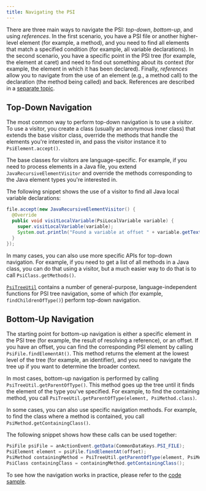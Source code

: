 ```yaml
---
title: Navigating the PSI
---
```

<!-- Copyright 2000-2020 JetBrains s.r.o. and other contributors. Use of this source code is governed by the Apache 2.0 license that can be found in the LICENSE file. -->

There are three main ways to navigate the PSI: *top-down*, *bottom-up*, and using *references*. In the first scenario,  you have a PSI file or another higher-level element (for example, a method), and you need to find all elements that match a specified condition (for example, all variable declarations). In the second scenario, you have a specific point in the PSI tree (for example, the element at caret) and need to find out something about its context (for example, the element in which it has been declared). Finally, *references* allow you to navigate from the use of an element (e.g., a method call) to the declaration (the method being called) and back. References are described in a [separate topic](psi_references.md).


## Top-Down Navigation

The most common way to perform top-down navigation is to use a *visitor*. To use a visitor, you create a class (usually an anonymous inner class) that extends the base visitor class, override the methods that handle the elements you're interested in, and pass the visitor instance it to `PsiElement.accept()`.

The base classes for visitors are language-specific. For example, if you need to process elements in a Java file, you extend `JavaRecursiveElementVisitor` and override the methods corresponding to the Java element types you're interested in.

The following snippet shows the use of a visitor to find all Java local variable declarations:

```java
file.accept(new JavaRecursiveElementVisitor() {
  @Override
  public void visitLocalVariable(PsiLocalVariable variable) {
    super.visitLocalVariable(variable);
    System.out.println("Found a variable at offset " + variable.getTextRange().getStartOffset());
  }
});
```

In many cases, you can also use more specific APIs for top-down navigation. For example, if you need to get a list of all methods in a Java class, you can do that using a visitor, but a much easier way to do that is to call `PsiClass.getMethods()`.

[`PsiTreeUtil`](upsource:///platform/core-api/src/com/intellij/psi/util/PsiTreeUtil.java) contains a number of general-purpose, language-independent functions for PSI tree navigation, some of which (for example, `findChildrenOfType()`) perform top-down navigation.

## Bottom-Up Navigation

The starting point for bottom-up navigation is either a specific element in the PSI tree (for example, the result of resolving a reference), or an offset. If you have an offset, you can find the corresponding PSI element by calling `PsiFile.findElementAt()`. This method returns the element at the lowest level of the tree (for example, an identifier), and you need to navigate the tree up if you want to determine the broader context.

In most cases, bottom-up navigation is performed by calling `PsiTreeUtil.getParentOfType()`. This method goes up the tree until it finds the element of the type you've specified. For example, to find the containing method, you call `PsiTreeUtil.getParentOfType(element, PsiMethod.class)`.

In some cases, you can also use specific navigation methods. For example, to find the class where a method is contained, you call `PsiMethod.getContainingClass()`.

The following snippet shows how these calls can be used together:

```java
PsiFile psiFile = anActionEvent.getData(CommonDataKeys.PSI_FILE);
PsiElement element = psiFile.findElementAt(offset);
PsiMethod containingMethod = PsiTreeUtil.getParentOfType(element, PsiMethod.class);
PsiClass containingClass = containingMethod.getContainingClass();
```

To see how the navigation works in practice, please refer to the [code sample](https://github.com/JetBrains/intellij-sdk-code-samples/blob/master/psi_demo/src/main/java/org/intellij/sdk/psi/PsiNavigationDemoAction.java).

